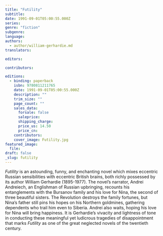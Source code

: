 ```yaml
---
title: "Futility"
subtitle:
date: 1991-09-01T05:00:55.000Z
series:
genre: "fiction"
subgenre:
language:
authors:
  - author/william-gerhardie.md
translators:

editors:

contributors:

editions:
  - binding: paperback
    isbn: 9780811211765
    date: 1991-09-01T05:00:55.000Z
    description: ""
    trim_size: ""
    page_count: ""
    sales_data:
      forsale: false
      saleprice:
      shipping_charge:
      price_us: 14.50
      price_cn:
    contributors:
    cover_image: Futility.jpg
featured_image:
  file:
draft: false
_slug: futility
---
```


_Futility_ is an astounding, funny, and enchanting novel which mixes eccentric Russian sensibilities with eccentric British brains, both richly possessed by its author William Gerhardie (1895-1977). The novel’s narrator, Andrei Andreiech, an Englishman of Russian upbringing, recounts his entanglements with the Bursanov family and his love for Nina, the second of three beautiful sisters. The Revolution destroys the family fortunes, but Nina’s father still pins his hopes on his Northern goldmines, gathering dependents who trail him even to Siberia. Andrei also waits, hoping his love for Nina will bring happiness. It is Gerhardie’s vivacity and lightness of tone in conducting these meaningful yet ludicrous tragedies of disappointment that marks _Futility_ as one of the great neglected novels of the twentieth century.

